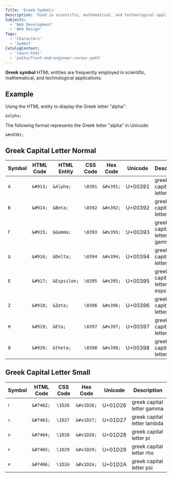 ```yaml
---
Title: 'Greek Symbols'
Description: 'Used in scientific, mathematical, and technological applications.'
Subjects:
  - 'Web Development'
  - 'Web Design'
Tags:
  - 'Characters'
  - 'Symbol'
CatalogContent:
  - 'learn-html'
  - 'paths/front-end-engineer-career-path'
---
```


**Greek symbol** HTML entities are frequently employed in scientific, mathematical, and technological applications.

## Example

Using the HTML entity to display the Greek letter "alpha":

```
&alpha;
```

The following format represents the Greek letter "alpha" in Unicode:

```
&#x03B1;
```

## Greek Capital Letter Normal

| Symbol | HTML Code | HTML Entity  | CSS Code | Hex Code  | Unicode | Description                   |
| ------ | --------- | ------------ | -------- | --------- | ------- | ----------------------------- |
| `Α`    | `&#913;`  | `&Alpha;`    | `\0391`  | `&#x391;` | U+00391 | greek capital letter alpha    |
| `B`    | `&#914;`  | `&Beta;`     | `\0392`  | `&#x392;` | U+00392 | greek capital letter beta     |
| `Γ`    | `&#915;`  | `&Gamma;`    | `\0393`  | `&#x393;` | U+00393 | greek capital letter gamma    |
| `Δ`    | `&#916;`  | `&Delta;`    | `\0394`  | `&#x394;` | U+00394 | greek capital letter delta    |
| `Ε`    | `&#917;`  | `&Espsilon;` | `\0395`  | `&#x395;` | U+00395 | greek capital letter espsilon |
| `Ζ`    | `&#918;`  | `&Zeta;`     | `\0396`  | `&#x396;` | U+00396 | greek capital letter zeta     |
| `Η`    | `&#919;`  | `&Eta;`      | `\0397`  | `&#x397;` | U+00397 | greek capital letter eta      |
| `Θ`    | `&#920;`  | `&theta;`    | `\0398`  | `&#x398;` | U+00398 | greek capital letter theta    |

## Greek Capital Letter Small

| Symbol | HTML Code | CSS Code | Hex Code   | Unicode | Description                |
| ------ | --------- | -------- | ---------- | ------- | -------------------------- |
| `ᴦ`    | `&#7462;` | `\1D26`  | `&#x1D26;` | U+01D26 | greek capital letter gamma |
| `ᴧ`    | `&#7463;` | `\1D27`  | `&#x1D27;` | U+01D27 | greek capital letter lambda |
| `ᴨ`    | `&#7464;` | `\1D28`  | `&#x1D28;` | U+01D28 | greek capital letter pi    |
| `ᴩ`    | `&#7465;` | `\1D29`  | `&#x1D29;` | U+01D29 | greek capital letter rho   |
| `ᴪ`    | `&#7466;` | `\1D2A`  | `&#x1D2A;` | U+01D2A | greek capital letter psi   |
